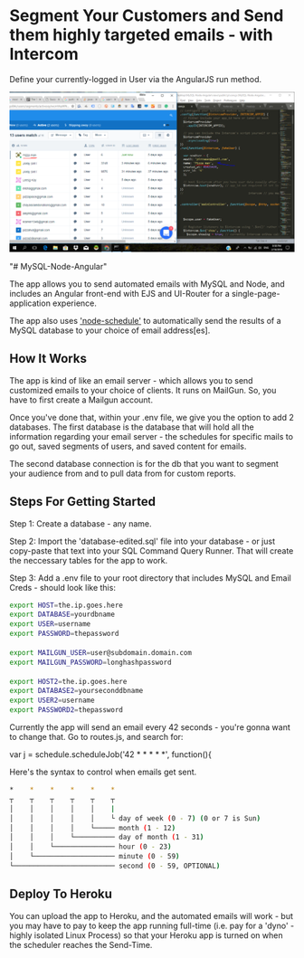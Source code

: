 <h1>Segment Your Customers and Send them highly targeted emails - with Intercom</h1>

Define your currently-logged in User via the AngularJS run method.

<img src="views/public/images/pizza-man.PNG">

"# MySQL-Node-Angular" 

The app allows you to send automated emails with MySQL and Node, and includes an Angular front-end with EJS and UI-Router for a single-page-application experience.


The app also uses <a href="https://www.npmjs.com/package/node-schedule">'node-schedule'</a> to automatically send the results of a MySQL database to your choice of email address[es].


<h2>How It Works</h2>

The app is kind of like an email server - which allows you to send customized emails to your choice of clients. It runs on MailGun. So, you have to first create a Mailgun account.

Once you've done that, within your .env file, we give you the option to add 2 databases. The first database is the database that will hold all the information regarding your email server - the schedules for specific mails to go out, saved segments of users, and saved content for emails.

The second database connection is for the db that you want to segment your audience from and to pull data from for custom reports.


<h2>Steps For Getting Started</h2>

Step 1: Create a database - any name.

Step 2: Import the 'database-edited.sql' file into your database - or just copy-paste that text into your SQL Command Query Runner. That will create the neccessary tables for the app to work.

Step 3: Add a .env file to your root directory that includes MySQL and Email Creds - should look like this:

```bash
export HOST=the.ip.goes.here	
export DATABASE=yourdbname
export USER=username
export PASSWORD=thepassword

export MAILGUN_USER=user@subdomain.domain.com
export MAILGUN_PASSWORD=longhashpassword

export HOST2=the.ip.goes.here	
export DATABASE2=yourseconddbname
export USER2=username
export PASSWORD2=thepassword

```


Currently the app will send an email every 42 seconds - you're gonna want to change that. Go to routes.js, and search for:

 var j = schedule.scheduleJob('42 * * * * *', function(){

Here's the syntax to control when emails get sent.


```bash
*    *    *    *    *    *
┬    ┬    ┬    ┬    ┬    ┬
│    │    │    │    │    |
│    │    │    │    │    └ day of week (0 - 7) (0 or 7 is Sun)
│    │    │    │    └───── month (1 - 12)
│    │    │    └────────── day of month (1 - 31)
│    │    └─────────────── hour (0 - 23)
│    └──────────────────── minute (0 - 59)
└───────────────────────── second (0 - 59, OPTIONAL)

```

<h2>Deploy To Heroku</h2>

You can upload the app to Heroku, and the automated emails will work - but you may have to pay to keep the app running full-time (i.e. pay for a 'dyno' - highly isolated Linux Process) so that your Heroku app is turned on when the scheduler reaches the Send-Time.